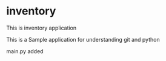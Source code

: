 # inventory
This is inventory application

This is a Sample application for understanding git and python

main.py added
